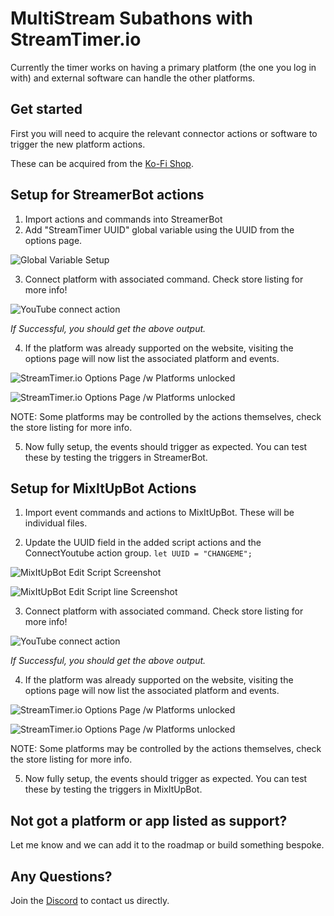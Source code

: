 # MultiStream Subathons with StreamTimer.io

Currently the timer works on having a primary platform (the one you log in with) and external software can handle the other platforms.

## Get started

First you will need to acquire the relevant connector actions or software to trigger the new platform actions.

These can be acquired from the [Ko-Fi Shop](https://ko-fi.com/ghostlytuna/shop).

## Setup for StreamerBot actions

1. Import actions and commands into StreamerBot
2. Add "StreamTimer UUID" global variable using the UUID from the options page.

![Global Variable Setup](/stream-tool-docs/docs/st/sb_globals2.png)

3. Connect platform with associated command. Check store listing for more info!

![YouTube connect action](/stream-tool-docs/docs/st/sb_setup.png)

*If Successful, you should get the above output.*

4. If the platform was already supported on the website, visiting the options page will now list the associated platform and events.

![StreamTimer.io Options Page /w Platforms unlocked](/stream-tool-docs/docs/st/sb_website1.png)

![StreamTimer.io Options Page /w Platforms unlocked](/stream-tool-docs/docs/st/sb_website2.png)

NOTE: Some platforms may be controlled by the actions themselves, check the store listing for more info.

5. Now fully setup, the events should trigger as expected. You can test these by testing the triggers in StreamerBot.

## Setup for MixItUpBot Actions

1. Import event commands and actions to MixItUpBot. These will be individual files.

2. Update the UUID field in the added script actions and the ConnectYoutube action group. `let UUID = "CHANGEME";`

![MixItUpBot Edit Script Screenshot](/stream-tool-docs/docs/st/miu_setup1.png)

![MixItUpBot Edit Script line Screenshot](/stream-tool-docs/docs/st/miu_setup2.png)

3. Connect platform with associated command. Check store listing for more info!

![YouTube connect action](/stream-tool-docs/docs/st/sb_setup.png)

*If Successful, you should get the above output.*

4. If the platform was already supported on the website, visiting the options page will now list the associated platform and events.

![StreamTimer.io Options Page /w Platforms unlocked](/stream-tool-docs/docs/st/sb_website1.png)

![StreamTimer.io Options Page /w Platforms unlocked](/stream-tool-docs/docs/st/sb_website2.png)

NOTE: Some platforms may be controlled by the actions themselves, check the store listing for more info.

5. Now fully setup, the events should trigger as expected. You can test these by testing the triggers in MixItUpBot.

## Not got a platform or app listed as support?

Let me know and we can add it to the roadmap or build something bespoke.

## Any Questions?

Join the [Discord](https://discordapp.com/invite/S67P7UH) to contact us directly.